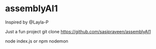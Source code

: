 # assemblyAI1
Inspired by @Layla-P

Just a fun project 
git clone https://github.com/sasipraveen/assemblyAI1

node index.js
or
npm nodemon
